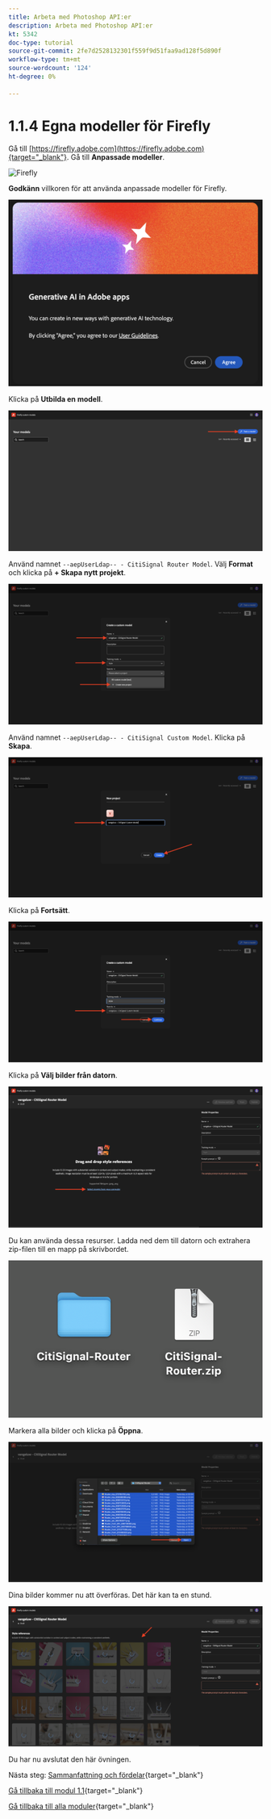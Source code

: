 ```yaml
---
title: Arbeta med Photoshop API:er
description: Arbeta med Photoshop API:er
kt: 5342
doc-type: tutorial
source-git-commit: 2fe7d2528132301f559f9d51faa9ad128f5d890f
workflow-type: tm+mt
source-wordcount: '124'
ht-degree: 0%

---
```


# 1.1.4 Egna modeller för Firefly

Gå till [https://firefly.adobe.com](https://firefly.adobe.com){target="_blank"}. Gå till **Anpassade modeller**.

![Firefly](./images/ffcm1.png)

**Godkänn** villkoren för att använda anpassade modeller för Firefly.

![Firefly](./images/ffcm2.png)

Klicka på **Utbilda en modell**.

![Firefly](./images/ffcm3.png)

Använd namnet `--aepUserLdap-- - CitiSignal Router Model`. Välj **Format** och klicka på **+ Skapa nytt projekt**.

![Firefly](./images/ffcm4.png)

Använd namnet `--aepUserLdap-- - CitiSignal Custom Model`. Klicka på **Skapa**.

![Firefly](./images/ffcm5.png)

Klicka på **Fortsätt**.

![Firefly](./images/ffcm6.png)

Klicka på **Välj bilder från datorn**.

![Firefly](./images/ffcm7.png)

Du kan använda dessa resurser. Ladda ned dem till datorn och extrahera zip-filen till en mapp på skrivbordet.

![Firefly](./images/ffcm8.png)

Markera alla bilder och klicka på **Öppna**.

![Firefly](./images/ffcm9.png)

Dina bilder kommer nu att överföras. Det här kan ta en stund.

![Firefly](./images/ffcm10.png)

Du har nu avslutat den här övningen.

Nästa steg: [Sammanfattning och fördelar](./summary.md){target="_blank"}

[Gå tillbaka till modul 1.1](./firefly-services.md){target="_blank"}

[Gå tillbaka till alla moduler](./../../../overview.md){target="_blank"}
